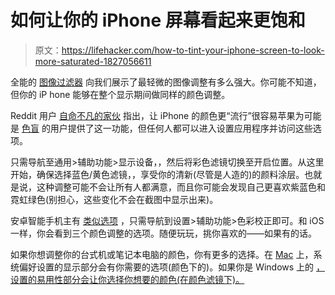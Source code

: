 # 如何让你的 iPhone 屏幕看起来更饱和

> 原文：<https://lifehacker.com/how-to-tint-your-iphone-screen-to-look-more-saturated-1827056611>

全能的 [图像过滤器](https://lifehacker.com/five-best-photo-filter-apps-5970648#_ga=2.169347561.972888801.1529329488-3846207152.1521480874) 向我们展示了最轻微的图像调整有多么强大。你可能不知道，但你的 iP hone 能够在整个显示期间做同样的颜色调整。



Reddit 用户 [自命不凡的家伙](https://www.reddit.com/r/apple/comments/8s6ldt/protip_you_can_make_the_colour_on_iphones_display/) 指出，让 iPhone 的颜色更“流行”很容易苹果为可能是 [色盲](https://support.apple.com/en-us/HT207025) 的用户提供了这一功能，但任何人都可以进入设置应用程序并访问这些选项。

只需导航至通用>辅助功能>显示设备，，然后将彩色滤镜切换至开启位置。从这里开始，确保选择蓝色/黄色滤镜，，享受你的清新(尽管是人造的)的颜料涂层。也就是说，这种调整可能不会让所有人都满意，而且你可能会发现自己更喜欢紫蓝色和霓虹绿色(别担心，这些变化不会在截图中显示出来)。

安卓智能手机主有 [类似选项](https://support.google.com/accessibility/android/answer/6151850?hl=en) ，只需导航到设置>辅助功能>色彩校正即可。和 iOS 一样，你会看到三个颜色调整的选项。随便玩玩，挑你喜欢的——如果有的话。

如果你想调整你的台式机或笔记本电脑的颜色，你有更多的选择。在 [Mac](https://support.apple.com/kb/ph25259?locale=en_US) 上，系统偏好设置的显示部分会有你需要的选项(颜色下的)。如果你是 Windows 上的 [，设置的易用性部分会让你选择你想要的颜色(在颜色滤镜下)。](https://support.microsoft.com/en-us/help/4041722/windows-10-use-color-filters)